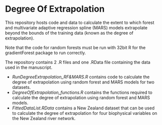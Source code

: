 # Degree Of Extrapolation

This repository hosts code and data to calculate the extent to which forest and multivariate adaptive regression spline (MARS) models extrapolate beyond the bounds of the training data (known as the degree of extrapolation). 

Note that the code for random forests must be run with 32bit R for the gradientForest package to run correctly. 

The repository contains 2 .R files and one .RData file containing the data used in the manuscript.
* *RunDegreeExtrapolation_RF&MARS.R* contains code to calculate the degree of extrapolation using random forest and MARS models for two datasets.
* *DegreeOfExtrapolation_functions.R* contains the functions required to calculate the degree of extrapolation using random forest and MARS models.
* *FittedDataList.RData* contains a New Zealand dataset that can be used to calculate the degree of extrapolation for four biophysical variables on the New Zealand river network.
